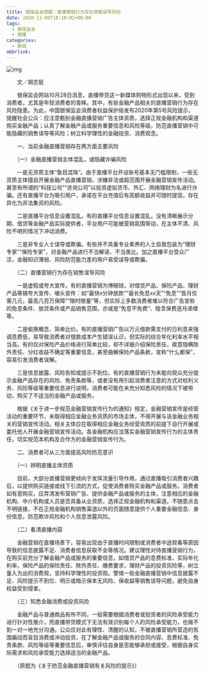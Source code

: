 ```yaml
---
title: 银保监会提醒：直播营销行为存在销售误导风险
date: 2020-11-09T18:10:02+08:00
tags:
  - 银保监会
  - 直播
categories:
  - 新闻
abbrlink:
---
```


![img](https://cdn.jsdelivr.net/gh/yakeing/Documentation@main/Hexo/images/7ec7-kcaeqzx7837940.png)

　　文／胡志挺

　　银保监会网站10月28日消息，直播带货这一新媒体购物形式出现以来，受到消费者，尤其是年轻消费者的青睐。其中，有些金融产品相关的直播营销行为存在风险隐患。为此，中国银保监会消费者权益保护局发布2020年第5号风险提示，提醒社会公众：应注意甄别金融直播营销广告主体资质，选择正规金融机构和渠道购买金融产品；认真了解金融产品或服务重要信息和风险等级，防范直播营销中可能隐藏的销售误导等风险；树立科学理性的金融投资、消费观念。

　　一、当前金融直播营销存在两方面主要风险

　　（一）金融直播营销主体混乱，或隐藏诈骗风险

　　一是无资质主体“鱼目混珠”。由于直播平台开设账号基本无门槛限制，一些无资质主体擅自开展金融产品直播营销，涉嫌非法或超范围开展金融营销宣传活动。甚至有所谓的“科技公司”“咨询公司”以投资虚拟货币、外汇、网络理财为名进行诈骗。还有直播平台为吸引用户，承诺在平台充值后有高额收益并可随时提现，存在异化为非法集资的风险。

　　二是直播平台信息设置混乱。有的直播平台信息设置混乱，没有清晰展示分期、借贷等金融产品实际提供者，平台用户可能被营销氛围带动，在主体不清、风险不明的情况下冲动消费。

　　三是非专业人士误导或欺骗。有些并不具备专业素养的人士自我包装为“理财专家”“保险专家”，对金融产品进行不当解读、不当类比。加之直播平台受众广泛，金融知识薄弱、风险防范能力差的用户易受误导或欺骗。

　　（二）直播营销行为存在销售误导风险

　　一是虚假或夸大宣传。有的直播营销为博眼球，对借贷产品、保险产品、理财产品等搞夸大宣传、噱头宣传：如“最快x分钟放款”“最长免息xx天”“免息”“首月仅需几元，最高几百万保障”“限时限量”等，但实际上多数消费者难以符合广告宣称的免息条件、放贷条件或产品销售范围，亦或是“免息不免费”、隐含保费逐月递增等。

　　二是偷换概念、简单比价。有的直播营销广告以万元借款需支付的日利息来强调息费低，易导致消费者对借款成本产生错误认识，但实际的综合年化利率水平相当高。有的仅对保险产品价格进行简单比较，却不详细介绍保险责任，故意隐瞒除外责任、分红收益不确定等重要信息，甚至曲解保险产品条款，宣称“什么都保”，容易引发消费者误解。

　　三是信息披露、风险告知或提示不到位。有的直播营销行为未能向观众充分提示金融产品存在的风险、免责条款等，或者没有用引起消费者注意的方式对权利义务、风险等级等重要信息进行说明，消费者可能在未充分知悉风险的情况下被带动，购买了不适当的金融产品或服务。

　　根据《关于进一步规范金融营销宣传行为的通知》规定，金融营销宣传是经营活动的重要环节，未取得相应金融业务资质的市场主体，不得开展与该金融业务相关的营销宣传活动。相关主体应在取得相应金融业务经营资质的前提下自行开展或委托他人开展金融营销宣传活动。各金融机构应当落实金融营销宣传行为的主体责任，切实规范本机构及合作方的金融营销宣传行为。

　　二、消费者可从三方面提高风险防范意识

　　（一）辨明直播主体资质

　　目前，大部分直播营销更倾向于发挥流量引导作用，通过直播吸引消费者兴趣后，以提供购买链接或线下引流的方式，促使消费者购买金融产品或服务。消费者如有意购买，应弄清发布营销广告、提供金融产品或服务的主体，注意相应的金融机构、中介机构或人员是否具备从业资质，选择正规金融机构和渠道。不随意点击不明链接，不在正规金融机构销售渠道以外的页面随意提供个人重要金融信息、身份信息，防范欺诈风险和个人信息泄露风险。

　　（二）看清直播内容

　　金融营销在直播场景下，容易出现由于直播时间限制或消费者中途观看等原因导致的信息披露不足、消费者信息获取不全等情况。建议理性对待直播营销行为，在购买前充分了解金融产品或服务的重要信息，如借贷产品的息费标准、实际年化利率，保险产品的保险责任、除外责任、缴费要求，理财产品的投资风险等，树立量入为出的消费观，坚持科学理性的投资观。警惕一些金融直播营销中信息披露不足、风险提示不到位、明示或暗示保本无风险、保收益等销售误导问题，避免自身权益受到侵害。

　　（三）知悉金融消费或投资风险

　　金融产品与普通商品有所不同，一般需要根据消费者或投资者的风险承受能力进行针对性推介，而直播带货模式下无法有效识别每个人的风险承受能力，也做不到一对一地充分沟通。公众应对此有理性、清醒的认知，不被直播营销所营造的氛围煽动而盲目消费或冲动投资，在了解金融产品或服务的合同内容、息费标准、免责条款、风险等级等重要信息后，审慎评估自身是否能够承担或接受，根据自身实际需求和风险承受能力选择适当的金融产品。

　　（原题为《关于防范金融直播营销有关风险的提示》）